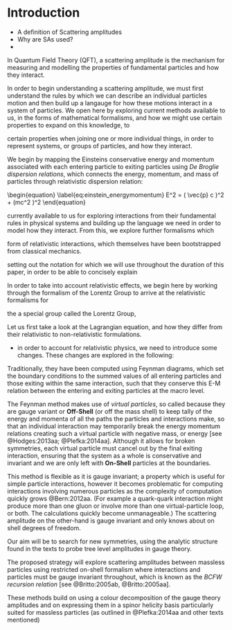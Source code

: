   <!-- Abstract -->
<!-- # General outline
* How have they been calculated using Feynman diagrams
* (How do they relate to Gauge theory)
* Problem with current method of computation (using Feynman diagrams)
* difference between On-shell and Off-shell
* Aim: To find and produce generators using the 'On-Shell' methods.
Guage theories and spinnor matricies for Gluons and massless particles were
-->


# Introduction

<!-- Introduction outline -->

* A definition of Scattering amplitudes
* Why are SAs used?
*



In Quantum Field Theory (QFT), a scattering amplitude is the mechanism for
measuring and modelling the properties of fundamental particles and how they
interact.


In order to begin understanding a scattering amplitude, we must first
understand the rules by which we can describe an individual particles motion
and then build up a langauge for how these motions interact in a system of
particles.  We open here by exploring current methods available to us, in the
forms of mathematical formalisms, and how we might use certain properties to
expand on this knowledge, to 

certain properties when joining one or more individual things, in order to
represent systems, or groups of particles, and how they interact.

We begin by mapping the Einsteins conservative energy and momentum associated
with each entering particle to exiting particles using *De Broglie dispersion
relations*, which connects the energy, momentum, and mass of particles through
relativistic dispersion relation:

\begin{equation}
  \label{eq:einstein_energymomentum}
  E^2 = ( \vec{p} c )^2 + (mc^2 )^2
\end{equation}


currently available to us for exploring interactions from their fundamental
rules in physical systems and building up the language we need in order to
model how they interact. From this, we explore further formalisms which

<!-- TODO:discussion of einstein energy momentum dispersion relation -->

form of relativistic interactions, which themselves have been bootstrapped from
classical mechanics.

setting out the notation for which we will use throughout the duration of this
paper, in order to be able to concisely explain

In order to take into account relativistic effects, we begin here by working
through the formalism of the Lorentz Group to arrive at the relativistic
formalisms for

the a special group called the Lorentz Group,

Let us first take a look at the Lagrangian equation, and how they differ from
their relativistic to non-relativistic formulations.

 - in order to account for relativistic physics, we need to introduce some changes. These changes are explored in the following:

<!-- ## Feynman Diagrams -->

Traditionally, they have been computed using
Feynman diagrams, which set the boundary conditions to the summed values of all
entering particles and those exiting within the same interaction, such that
they conserve this E-M relation between the entering and exiting particles at
the macro level.

The Feynman method makes use of *virtual particles*, so called because they are
gauge variant or **Off-Shell** (or off the mass shell) to keep tally of the
energy and momenta of all the paths the particles and interactions make, so
that an individual interaction may temporarily break the energy momentum
relations creating such a virtual particle with negative mass, or energy [see
@Hodges:2013aa; @Plefka:2014aa]. Although it allows for broken symmetries, each
virtual particle must cancel out by the final exiting interaction, ensuring
that the system as a whole is conservative and invariant and we are only left
with **On-Shell** particles at the boundaries.

<!-- Graph that out and you get a parabolic surface for massive particles, and a cone for massless particles, like photons. This is known as the mass shell. The momentum of a real particle can be represented by a vector lying along the shells’ surface. The point is that real particles have momentum vectors that are on the shell – not inside it, but on it. -->

This method is flexible as it is gauge invariant; a property which is useful for
simple particle interactions, however it becomes problematic for computing
interactions involving numerous particles as the complexity of computation
quickly grows @Bern:2012aa. (For example a quark-quark interaction might
produce more than one gluon or involve more than one virtual-particle loop, or
both. The calculations quickly become unmanageable.)  The scattering amplitude
on the other-hand is gauge invariant and only knows about on shell degrees of
freedom.


Our aim will be to search for new symmetries, using the analytic structure
found in the texts to probe tree level amplitudes in gauge theory.

<!-- Loop level solutions will also be explored, and combined with the integral basis for one-loop Feynman integrals. -->


The proposed strategy will explore scattering amplitudes between massless
particles using restricted on-shell formalism where interactions and particles
must be gauge invariant throughout, which is known as the *BCFW recursion
relation* [see @Britto:2005ab, @Britto:2005aa].

These methods build on using a colour decomposition of the gauge theory
amplitudes and on expressing them in a spinor helicity basis particularly
suited for massless particles (as outlined in @Plefka:2014aa and other texts
mentioned)



<!-- The New Method: -->
<!-- Thinking about the analytic structure of tree level amplitudes leads to novel on-shell recursion relations. They allow the analytic construction of tree-level amplitudes from atomistic three-point ones. -->
<!-- At loop level unitarity-based techniques, combined with the knowledge of an integral basis for one-loop Feynman integrals, may be used to construct loop amplitudes from tree- level amplitudes. In summary, all amplitudes follow from the on-shell three-point vertices, and no reference to the complicated form of the Lagrangian, gauge fixing terms and ghosts is necessary. -->


<!-- >We present new recursion relations for tree amplitudes in gauge theory that give very compact formulas. Our relations give any tree amplitude as a sum over terms constructed from products of two amplitudes of fewer particles multiplied by a Feynman propagator. -->

<!-- * Generalised Unitarity -->

<!--
## Outline:

The outline for the proposed project will take the following form:

@import "outline.md"
 -->

<!--
Original from Gabrielle
*   Elements of the Lorentz group
*   Four vectors
*   Spinors and transformations
*   Spinor helicity formalism (null vectors)
*   Little group and weights
*   Determination of three-point amplitudes of massless particles
*   Introduction to Feynman diagrams  - reproducing amplitudes for Yang-Mills theory
*   Three-point amplitudes and factorisation
*   BCFW recursion relations in Yang-Mills and Gravity
-->

